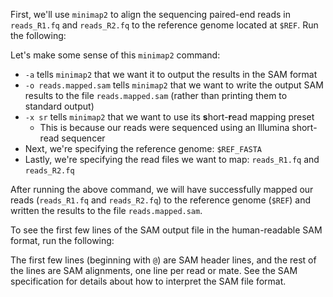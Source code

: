 <script>
import Link from "$components/Link.svelte";
import Execute from "$components/Execute.svelte";
</script>

First, we'll use `minimap2` to align the sequencing paired-end reads in `reads_R1.fq` and `reads_R2.fq` to the reference genome located at `$REF`. Run the following:

<Execute command="minimap2 -a -o reads.mapped.sam -x sr \ $REF_FASTA reads_R1.fq reads_R2.fq" />

Let's make some sense of this `minimap2` command:

- `-a` tells `minimap2` that we want it to output the results in the SAM format
- `-o reads.mapped.sam` tells `minimap2` that we want to write the output SAM results to the file `reads.mapped.sam` (rather than printing them to standard output)
- `-x sr` tells `minimap2` that we want to use its **s**hort-**r**ead mapping preset
  - This is because our reads were sequenced using an Illumina short-read sequencer
- Next, we're specifying the reference genome: `$REF_FASTA`
- Lastly, we're specifying the read files we want to map: `reads_R1.fq` and `reads_R2.fq`

After running the above command, we will have successfully mapped our reads (`reads_R1.fq` and `reads_R2.fq`) to the reference genome (`$REF`) and written the results to the file `reads.mapped.sam`.

To see the first few lines of the SAM output file in the human-readable SAM format, run the following:

<Execute command="head -n 5 reads.mapped.sam" />

The first few lines (beginning with `@`) are SAM header lines, and the rest of the lines are SAM alignments, one line per read or mate. See the <Link href="http://samtools.sourceforge.net/SAM1.pdf">SAM specification</Link> for details about how to interpret the SAM file format.
